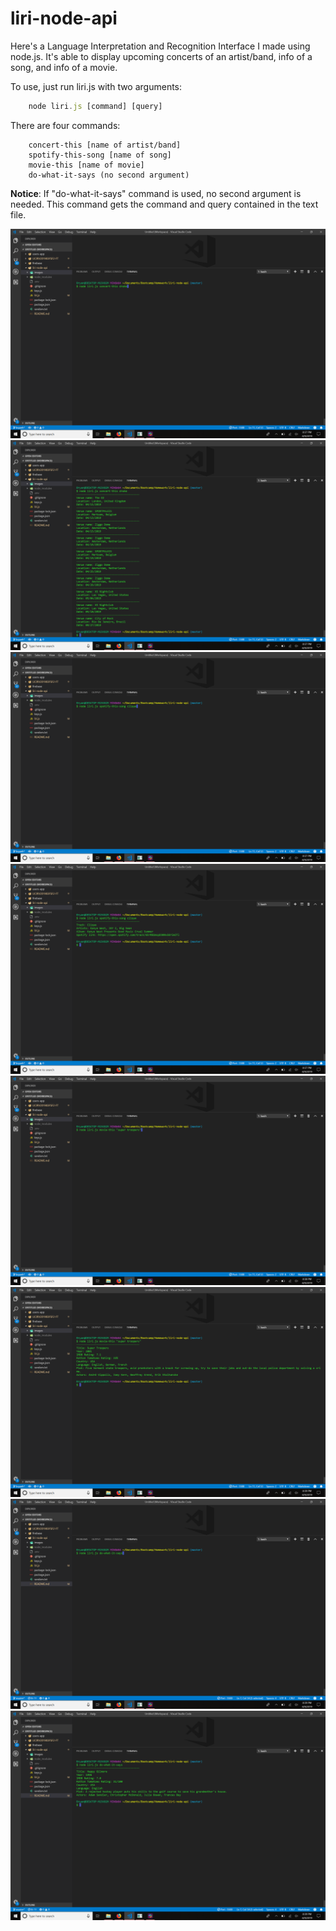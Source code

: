 # liri-node-api

Here's a Language Interpretation and Recognition Interface I made using node.js. It's able to display upcoming concerts of an artist/band, info of a song, and info of a movie.

To use, just run liri.js with two arguments:
```javascript 
    node liri.js [command] [query]
```

There are four commands:
```
    concert-this [name of artist/band]
    spotify-this-song [name of song]
    movie-this [name of movie]
    do-what-it-says (no second argument)
```

**Notice**: If "do-what-it-says" command is used, no second argument is needed. This command gets the command and query contained in the text file.

![Demo](images/concert-this.png)
![Demo](images/concert-this-results.png)
![Demo](images/spotify-this-song.png)
![Demo](images/spotify-this-song-results.png)
![Demo](images/movie-this.png)
![Demo](images/movie-this-results.png)
![Demo](images/do-what-it-says.png)
![Demo](images/do-what-it-says-results.png)
